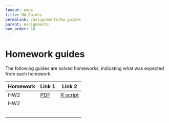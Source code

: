 ```yaml
---
layout: page
title: HW Guides
permalink: /assignments/hw_guides
parent: Assignments
nav_order: 18
---
```


# Homework guides  

The following guides are solved homeworks, indicating what was expected from each homework.  

| Homework  | Link 1  |Link 2       |
| --------- | ------- | ----------- |
| HW2       | [PDF]() |[R script]() |
| HW2       |         |             |
|           |         |             |
|           |         |             |
|           |         |             |
|           |         |             |
|           |         |             |




